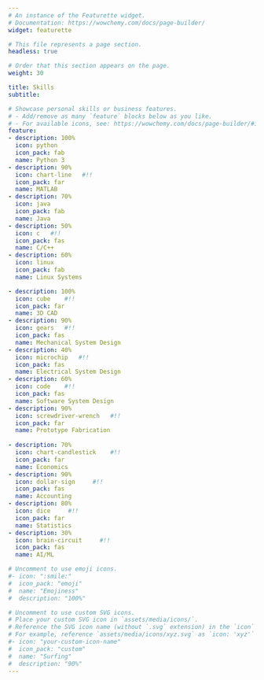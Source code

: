 ```yaml
---
# An instance of the Featurette widget.
# Documentation: https://wowchemy.com/docs/page-builder/
widget: featurette

# This file represents a page section.
headless: true

# Order that this section appears on the page.
weight: 30

title: Skills
subtitle:

# Showcase personal skills or business features.
# - Add/remove as many `feature` blocks below as you like.
# - For available icons, see: https://wowchemy.com/docs/page-builder/#icons
feature:
- description: 100%
  icon: python
  icon_pack: fab
  name: Python 3
- description: 90%
  icon: chart-line   #!!
  icon_pack: far
  name: MATLAB
- description: 70%
  icon: java
  icon_pack: fab
  name: Java
- description: 50%
  icon: c   #!!
  icon_pack: fas
  name: C/C++
- description: 60%
  icon: linux
  icon_pack: fab
  name: Linux Systems

- description: 100%
  icon: cube    #!!
  icon_pack: far
  name: 3D CAD
- description: 90%
  icon: gears   #!!
  icon_pack: fas
  name: Mechanical System Design
- description: 40%
  icon: microchip   #!!
  icon_pack: fas
  name: Electrical System Design
- description: 60%
  icon: code    #!!
  icon_pack: fas
  name: Software System Design
- description: 90%
  icon: screwdriver-wrench   #!!
  icon_pack: far
  name: Prototype Fabrication
  
- description: 70%
  icon: chart-candlestick    #!!
  icon_pack: far
  name: Economics
- description: 90%
  icon: dollar-sign     #!!
  icon_pack: fas
  name: Accounting
- description: 80%
  icon: dice     #!!
  icon_pack: far
  name: Statistics
- description: 30%
  icon: brain-circuit     #!!
  icon_pack: fas
  name: AI/ML

# Uncomment to use emoji icons.
#- icon: ":smile:"
#  icon_pack: "emoji"
#  name: "Emojiness"
#  description: "100%"  

# Uncomment to use custom SVG icons.
# Place your custom SVG icon in `assets/media/icons/`.
# Reference the SVG icon name (without `.svg` extension) in the `icon` field.
# For example, reference `assets/media/icons/xyz.svg` as `icon: 'xyz'`
#- icon: "your-custom-icon-name"
#  icon_pack: "custom"
#  name: "Surfing"
#  description: "90%"
---
```

